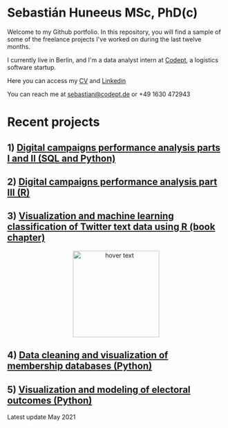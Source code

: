 # Sebastián Huneeus MSc, PhD(c)

Welcome to my Github portfolio. In this repository, you will find a sample of some of the freelance projects I've worked on during the last twelve months. 

I currently live in Berlin, and I'm a data analyst intern at [Codept](https://www.codept.de/), a logistics software startup. 

Here you can access my [CV](https://docs.google.com/document/d/1GlWFI0N9Y_uBQhdjFIcDNmcs6M42GmXiEfqCHUyovOw/edit?usp=sharing) and  [Linkedin](https://www.linkedin.com/in/sebastian-huneeus) 

You can reach me at [sebastian@codept.de](sebastian@codept.de)
or +49 1630 472943


# Recent projects


## 1) [Digital campaigns performance analysis parts I and II (SQL and Python)](https://shuneeus.github.io/bi-parts-i-ii/)


## 2) [Digital campaigns performance analysis part III (R)](https://shuneeus.github.io/business_inteligence/)


## 3) [Visualization and machine learning classification of Twitter text data using R (book chapter)](https://github.com/shuneeus/text_mining/blob/master/README.md) 

<p align="center">
  <img src="https://images.tandf.co.uk/common/jackets/agentjpg/978100301/9781003010623.jpg" width="200" title="hover text">
</p>





## 4) [Data cleaning and visualization of membership databases (Python)](https://github.com/shuneeus/python-projects/blob/main/Data_analysis_IME_Members(1).ipynb)

## 5) [Visualization and modeling of electoral outcomes (Python)](https://github.com/shuneeus/python-projects/blob/main/regresiones_plebiscito(1).ipynb)





Latest update
May 2021
